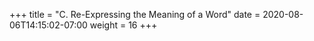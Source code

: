 +++
title = "C. Re-Expressing the Meaning of a Word"
date =  2020-08-06T14:15:02-07:00
weight = 16
+++

